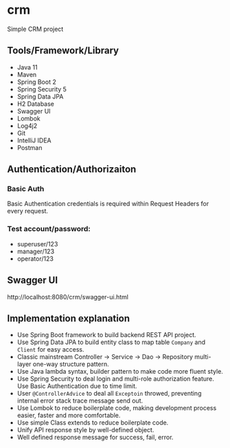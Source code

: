 # crm
Simple CRM project

## Tools/Framework/Library
- Java 11
- Maven
- Spring Boot 2 
- Spring Security 5
- Spring Data JPA
- H2 Database
- Swagger UI
- Lombok
- Log4j2
- Git
- IntelliJ IDEA
- Postman

## Authentication/Authorizaiton
### Basic Auth
 Basic Authentication credentials is required within Request Headers for every request. 

### Test account/password:
- superuser/123
- manager/123
- operator/123

## Swagger UI
http://localhost:8080/crm/swagger-ui.html

## Implementation explanation
- Use Spring Boot framework to build backend REST API project. 
- Use Spring Data JPA to build entity class to map table `Company` and `Client` for easy access. 
- Classic mainstream Controller -> Service -> Dao -> Repository multi-layer one-way structure pattern.
- Use Java lambda syntax, builder pattern to make code more fluent style.
- Use Spring Security to deal login and multi-role authorization feature. Use Basic Authentication due to time limit.
- User `@ControllerAdvice` to deal all `Exceptoin` throwed, preventing internal error stack trace message send out.
- Use Lombok to reduce boilerplate code, making development process easier, faster and more comfortable.
- Use simple Class extends to reduce boilerplate code.
- Unify API response style by well-defined object.
- Well defined response message for success, fail, error.

